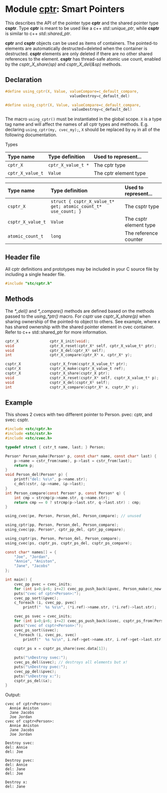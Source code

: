 # Module [cptr](../stc/cptr.h): Smart Pointers

This describes the API of the pointer type **cptr** and the shared pointer type **csptr**. Type **cptr** is meant to be used like a c++ *std::unique_ptr*, while **csptr** is similar to c++ *std::shared_ptr*.

**cptr** and **csptr** objects can be used as items of containers. The pointed-to elements are automatically destructed+deleted when the container is destructed. **csptr** elements are only deleted if there are no other shared references to the element. **csptr** has thread-safe atomic use count, enabled by the *csptr_X_share(sp)* and *csptr_X_del(&sp)* methods.

## Declaration

```c
#define using_cptr(X, Value, valueCompare=c_default_compare,
                             valueDestroy=c_default_del)

#define using_csptr(X, Value, valueCompare=c_default_compare,
                              valueDestroy=c_default_del)
```
The macro `using_cptr()` must be instantiated in the global scope. `X` is a type tag name and will
affect the names of all cptr types and methods. E.g. declaring `using_cptr(my, cvec_my);`,
`X` should be replaced by `my` in all of the following documentation.

 Types

| Type name          | Type definition       | Used to represent...    |
|:-------------------|:----------------------|:------------------------|
| `cptr_X`           | `cptr_X_value_t *`    | The cptr type           |
| `cptr_X_value_t`   | `Value`               | The cptr element type   |


| Type name           | Type definition                                               | Used to represent...     |
|:--------------------|:--------------------------------------------------------------|:-------------------------|
| `csptr_X`           | `struct { csptr_X_value_t* get; atomic_count_t* use_count; }` | The csptr type           |
| `csptr_X_value_t`   | `Value`                                                       | The csptr element type   |
| `atomic_count_t`    | `long`                                                        | The reference counter    |


## Header file

All cptr definitions and prototypes may be included in your C source file by including a single header file.

```c
#include "stc/cptr.h"
```

## Methods

The *\*_del()* and *\*_compare()* methods are defined based on the methods passed to the *using_\*ptr()* macro. For *csptr* use *csptr_X_share(p)* when sharing ownership of the pointed-to object to others. See example, where x has shared ownership with the shared pointer element in cvec container. Refer to c++ std::shared_ptr for more information.
```c
cptr_X              cptr_X_init(void);
void                cptr_X_reset(cptr_X* self, cptr_X_value_t* ptr);
void                cptr_X_del(cptr_X* self);
int                 cptr_X_compare(cptr_X* x, cptr_X* y);
```
```c
csptr_X             csptr_X_from(csptr_X_value_t* ptr);
csptr_X             csptr_X_make(csptr_X_value_t ref);
csptr_X             csptr_X_share(csptr_X ptr);
void                csptr_X_reset(csptr_X* self, csptr_X_value_t* p);
void                csptr_X_del(csptr_X* self);
int                 csptr_X_compare(csptr_X* x, csptr_X* y);
```

## Example

This shows 2 cvecs with two different pointer to Person. pvec: cptr<Person>, and svec: csptr<Person>.
```c
#include <stc/cptr.h>
#include <stc/cstr.h>
#include <stc/cvec.h>

typedef struct { cstr_t name, last; } Person;

Person* Person_make(Person* p, const char* name, const char* last) {
    p->name = cstr_from(name), p->last = cstr_from(last);
    return p;
}
void Person_del(Person* p) {
    printf("del: %s\n", p->name.str);
    c_del(cstr, &p->name, &p->last);
}
int Person_compare(const Person* p, const Person* q) {
    int cmp = strcmp(p->name.str, q->name.str);
    return cmp == 0 ? strcmp(p->last.str, q->last.str) : cmp;
}

using_cvec(pe, Person, Person_del, Person_compare); // unused

using_cptr(pp, Person, Person_del, Person_compare);
using_cvec(pp, Person*, cptr_pp_del, cptr_pp_compare);

using_csptr(ps, Person, Person_del, Person_compare);
using_cvec(ps, csptr_ps, csptr_ps_del, csptr_ps_compare);

const char* names[] = {
    "Joe", "Jordan",
    "Annie", "Aniston",
    "Jane", "Jacobs"
};

int main() {
    cvec_pp pvec = cvec_inits;
    for (int i=0;i<6; i+=2) cvec_pp_push_back(&pvec, Person_make(c_new(Person), names[i], names[i+1]));
    puts("cvec of cptr<Person>:");
    cvec_pp_sort(&pvec);
    c_foreach (i, cvec_pp, pvec)
        printf("  %s %s\n", (*i.ref)->name.str, (*i.ref)->last.str);

    cvec_ps svec = cvec_inits;
    for (int i=0;i<6; i+=2) cvec_ps_push_back(&svec, csptr_ps_from(Person_make(c_new(Person), names[i], names[i+1])));
    puts("cvec of csptr<Person>:");
    cvec_ps_sort(&svec);
    c_foreach (i, cvec_ps, svec)
        printf("  %s %s\n", i.ref->get->name.str, i.ref->get->last.str);
    
    csptr_ps x = csptr_ps_share(svec.data[1]);

    puts("\nDestroy svec:");
    cvec_ps_del(&svec); // destroys all elements but x!
    puts("\nDestroy pvec:");
    cvec_pp_del(&pvec);
    puts("\nDestroy x:");
    csptr_ps_del(&x);
}
```
Output:
```
cvec of cptr<Person>:
  Annie Aniston
  Jane Jacobs
  Joe Jordan
cvec of csptr<Person>:
  Annie Aniston
  Jane Jacobs
  Joe Jordan

Destroy svec:
del: Annie
del: Joe

Destroy pvec:
del: Annie
del: Jane
del: Joe

Destroy x:
del: Jane
```
